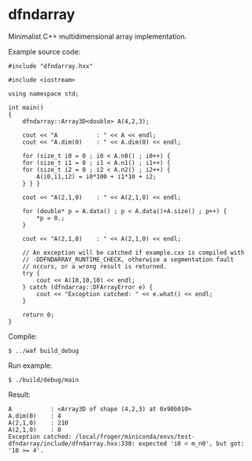 dfndarray
=========

Minimalist C++ multidimensional array implementation.

Example source code:

    #include "dfndarray.hxx"

    #include <iostream>

    using namespace std;

    int main()
    {
        dfndarray::Array3D<double> A(4,2,3);

        cout << "A           : " << A << endl;
        cout << "A.dim(0)    : " << A.dim(0) << endl;

        for (size_t i0 = 0 ; i0 < A.n0() ; i0++) {
        for (size_t i1 = 0 ; i1 < A.n1() ; i1++) {
        for (size_t i2 = 0 ; i2 < A.n2() ; i2++) {
            A(i0,i1,i2) = i0*100 + i1*10 + i2;
        } } }

        cout << "A(2,1,0)    : " << A(2,1,0) << endl;

        for (double* p = A.data() ; p < A.data()+A.size() ; p++) {
            *p = 0.;
        }

        cout << "A(2,1,0)    : " << A(2,1,0) << endl;

        // An exception will be catched if example.cxx is compiled with
        // -DDFNDARRAY_RUNTIME_CHECK, otherwise a segmentation fault
        // occurs, or a wrong result is returned.
        try {
            cout << A(10,10,10) << endl;
        } catch (dfndarray::DFArrayError e) {
            cout << "Exception catched: " << e.what() << endl;
        }

        return 0;
    }


Compile:

    $ ../waf build_debug

Run example:

    $ ./build/debug/main

Result:

    A           : <Array3D of shape (4,2,3) at 0x90b010>
    A.dim(0)    : 4
    A(2,1,0)    : 210
    A(2,1,0)    : 0
    Exception catched: /local/froger/miniconda/envs/test-dfndarray/include/dfndarray.hxx:330: expected 'i0 < m_n0', but got: '10 >= 4'.
